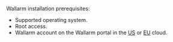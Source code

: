 Wallarm installation prerequisites:

* Supported operating system.
* Root access.
* Wallarm account on the Wallarm portal in the [US](https://us1.my.wallarm.com) or [EU](https://my.wallarm.com) cloud.
